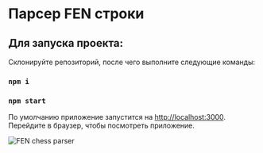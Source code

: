 # Парсер FEN строки

## Для запуска проекта:

Склонируйте репозиторий, после чего выполните следующие команды:

### `npm i`

### `npm start`

По умолчанию приложение запустится на [http://localhost:3000](http://localhost:3000). Перейдите в браузер, чтобы посмотреть приложение.

![FEN chess parser](https://github.com/dmitrynedoboy/fen-chess-parser/assets/95414701/acd8c155-b318-4cb4-81c3-13faae551564)

